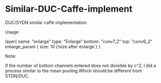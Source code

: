 # Similar-DUC-Caffe-implement
DUC/SYDN similar caffe implementation 

Usage:

layer{
  name: "enlarge"
  type: "Enlarge"
  bottom: "conv7_2"
  top: "conv6_2"
  enlarge_param {
    size: 10 //size after enlarge
  } 
}

Note:

If the number of bottom channels entered does not divisible by c^2, I did a process similar to the mean pooling.Which should be different from STDN/DUC.
